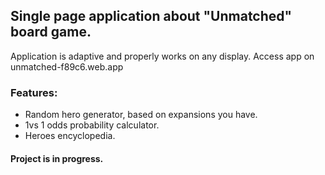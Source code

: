 ## Single page application about "Unmatched" board game.
Application is adaptive and properly works on any display.
Access app on unmatched-f89c6.web.app
### Features:

* Random hero generator, based on expansions you have.
* 1vs 1 odds probability calculator.
* Heroes encyclopedia.


#### Project is in progress.
